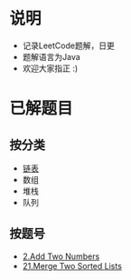 # 说明
+ 记录LeetCode题解，日更
+ 题解语言为Java
+ 欢迎大家指正 :) 
# 已解题目
## 按分类
+ [链表](https://github.com/LiuJiawei4132/Leetcode/tree/master/Java/LinkedList)
+ 数组
+ 堆栈
+ 队列

## 按题号
+ [2.Add Two Numbers](https://github.com/LiuJiawei4132/Leetcode/blob/master/Java/LinkedList/%232_AddTwoNumbers)
+ [21.Merge Two Sorted Lists](https://github.com/LiuJiawei4132/Leetcode/blob/master/Java/LinkedList/%2321_MergeTwoSortedLists)
